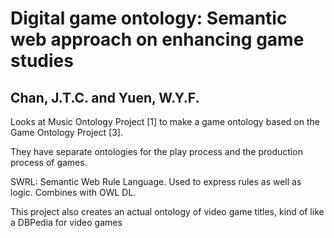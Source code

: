 # Digital game ontology: Semantic web approach on enhancing game studies
## Chan, J.T.C. and Yuen, W.Y.F.

Looks at Music Ontology Project [1] to make a game ontology based on the Game Ontology Project [3].
        
They have separate ontologies for the play process and the production process of games.
        
SWRL: Semantic Web Rule Language. Used to express rules as well as logic. Combines with OWL DL.
        
This project also creates an actual ontology of video game titles, kind of like a DBPedia for video games
